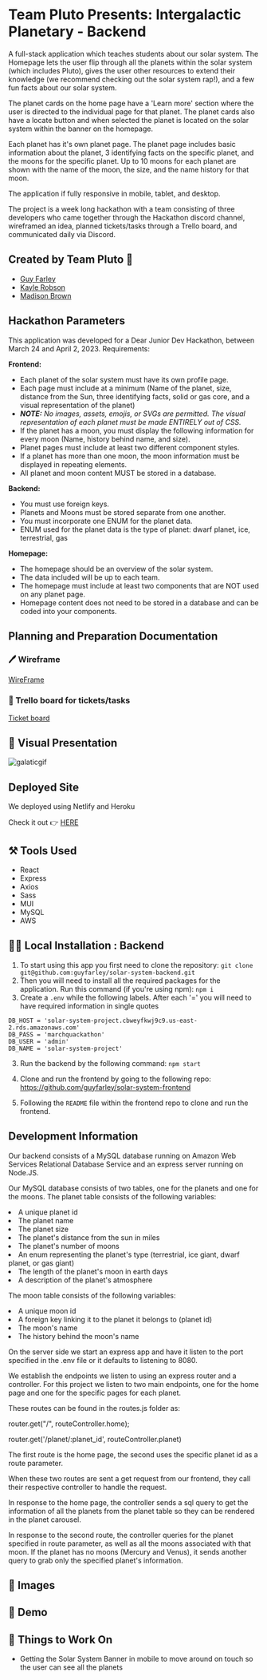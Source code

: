 # Team Pluto Presents: Intergalactic Planetary - Backend

<p>A full-stack application which teaches students about our solar system.  The Homepage lets the user flip through all the planets within the solar system (which includes Pluto), gives the user other resources to extend their knowledge (we recommend checking out the solar system rap!), and a few fun facts about our solar system.  </p>
<p>The planet cards on the home page have a 'Learn more' section where the user is directed to the individual page for that planet.  The planet cards also have a locate button and when selected the planet is located on the solar system within the banner on the homepage.</p>
<p>Each planet has it's own planet page.  The planet page includes basic information about the planet, 3 identifying facts on the specific planet, and the moons for the specific planet.  Up to 10 moons for each planet are shown with the name of the moon, the size, and the name history for that moon.</p>
<p>The application if fully responsive in mobile, tablet, and desktop.</p>
<p>The project is a week long hackathon with a team consisting of three developers who came together through the Hackathon discord channel, wireframed an idea, planned tickets/tasks through a Trello board, and communicated daily via Discord. </p>

## Created by Team Pluto 🚀

- <a href="https://github.com/guyfarley" target="_blank">Guy Farley</a>
- <a href="https://github.com/revyrob" target="_blank">Kayle Robson</a>
- <a href="https://github.com/madxb98" target="_blank">Madison Brown </a>

## Hackathon Parameters

This application was developed for a Dear Junior Dev Hackathon, between March 24 and April 2, 2023. Requirements:

**Frontend:**

- Each planet of the solar system must have its own profile page.
- Each page must include at a minimum (Name of the planet, size, distance from the Sun, three identifying facts, solid or gas core, and a visual representation of the planet)
- ***NOTE:*** *No images, assets, emojis, or SVGs are permitted. The visual representation of each planet must be made ENTIRELY out of CSS.*
- If the planet has a moon, you must display the following information for every moon (Name, history behind name, and size).
- Planet pages must include at least two different component styles.
- If a planet has more than one moon, the moon information must be displayed in repeating elements.
- All planet and moon content MUST be stored in a database.

**Backend:**

- You must use foreign keys.
- Planets and Moons must be stored separate from one another.
- You must incorporate one ENUM for the planet data.
- ENUM used for the planet data is the type of planet: dwarf planet, ice, terrestrial, gas

**Homepage:**

- The homepage should be an overview of the solar system.
- The data included will be up to each team.
- The homepage must include at least two components that are NOT used on any planet page.
- Homepage content does not need to be stored in a database and can be coded into your components.

## Planning and Preparation Documentation

### 🖊️ Wireframe
<a href="https://www.figma.com/file/SKLo9xQkuOUE3LnJN2Jczx/SolarSystemHackathon?node-id=0%3A1&t=TJt5GIPi0GyAOFmV-1" target="_blank">WireFrame</a>

### 📝 Trello board for tickets/tasks
<a href="https://trello.com/b/HAw11w0p/quackathon" target="_blank">Ticket board</a>

## 📸 Visual Presentation
![galaticgif](https://user-images.githubusercontent.com/66695865/229334794-a15d6902-6e5a-4317-98a5-fbb3de0197aa.gif)

## Deployed Site
<p>We deployed using Netlify and Heroku</p>
<p>Check it out 👉 <a href="https://intergalactic-planetary.netlify.app/" target="_blank">HERE</a></p>

## ⚒️ Tools Used

- React
- Express
- Axios
- Sass
- MUI
- MySQL
- AWS

## 👩‍💻 Local Installation : Backend

1. To start using this app you first need to clone the repository: `git clone git@github.com:guyfarley/solar-system-backend.git`
2. Then you will need to install all the required packages for the application. Run this command (if you're using npm): `npm i`
3. Create a `.env` while the following labels.  After each '=' you will need to have required information in single quotes

```
DB_HOST = 'solar-system-project.cbweyfkwj9c9.us-east-2.rds.amazonaws.com'
DB_PASS = 'marchquackathon'
DB_USER = 'admin'
DB_NAME = 'solar-system-project'
```

3. Run the backend by the following command: `npm start`
4. Clone and run the frontend by going to the following repo:
<https://github.com/guyfarley/solar-system-frontend>

5. Following the `README` file within the frontend repo to clone and run the frontend.

## Development Information
<p>Our backend consists of a MySQL database running on Amazon Web Services Relational Database Service and an express server running on Node.JS.</p> 
<p>Our MySQL database consists of two tables, one for the planets and one for the moons. The planet table consists of the following variables:</p>
<li>A unique planet id</li>
<li>The planet name</li>
<li>The planet size</li>
<li>The planet's distance from the sun in miles</li>
<li>The planet's number of moons</li>
<li>An enum representing the planet's type (terrestrial, ice giant, dwarf planet, or gas giant)</li>
<li>The length of the planet's moon in earth days</li>
<li>A description of the planet's atmosphere</li>
<p>The moon table consists of the following variables:</p>
<li>A unique moon id</li>
<li>A foreign key linking it to the planet it belongs to (planet id)</li>
<li>The moon's name</li>
<li>The history behind the moon's name</li>
<p>On the server side we start an express app and have it listen to the port specified in the .env file or it defaults to listening to 8080.</p>
<p>We establish the endpoints we listen to using an express router and a controller. For this project we listen to two main endpoints, one for the home page and one for the specific pages for each planet.</p>
<p>These routes can be found in the routes.js folder as:</p>
<p>router.get("/", routeController.home);</p>
<p>router.get('/planet/:planet_id', routeController.planet)</p>
<p>The first route is the home page, the second uses the specific planet id as a route parameter.</p>
<p>When these two routes are sent a get request from our frontend, they call their respective controller to handle the request.</p>
<p>In response to the home page, the controller sends a sql query to get the information of all the planets from the planet table so they can be rendered in the planet carousel.</p>
<p>In response to the second route, the controller queries for the planet specified in route parameter, as well as all the moons associated with that moon. If the planet has no moons (Mercury and Venus), it sends another query to grab only the specified planet's information.</p>

## 📸 Images

## 🎥 Demo

## 🔨 Things to Work On
- Getting the Solar System Banner in mobile to move around on touch so the user can see all the planets